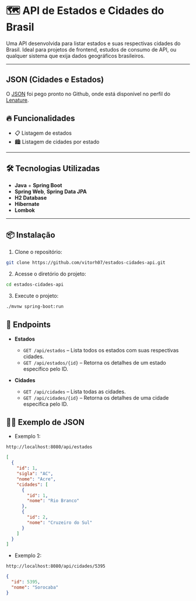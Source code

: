 # 🗺️ API de Estados e Cidades do Brasil

Uma API desenvolvida para listar estados e suas respectivas cidades do Brasil. Ideal para projetos de frontend, estudos de consumo de API, ou qualquer sistema que exija dados geográficos brasileiros.

---

## JSON (Cidades e Estados)

O [JSON](https://gist.github.com/letanure/3012978) foi pego pronto no Github, onde está disponível no perfil do [Lenature](https://github.com/letanure).

## 🔥 Funcionalidades

- 📋 Listagem de estados
- 🏙️ Listagem de cidades por estado

---

## 🛠️ Tecnologias Utilizadas

- **Java** + **Spring Boot**
- **Spring Web**, **Spring Data JPA**
- **H2 Database**
- **Hibernate**
- **Lombok**

---

## 📦 Instalação

1. Clone o repositório:
```bash
git clone https://github.com/vitorh07/estados-cidades-api.git
```
2. Acesse o diretório do projeto:
```bash
cd estados-cidades-api
```
3. Execute o projeto:
```bash
./mvnw spring-boot:run
```

## 🧪 Endpoints

- **Estados**
  - `GET /api/estados` – Lista todos os estados com suas respectivas cidades.
  - `GET /api/estados/{id}` – Retorna os detalhes de um estado específico pelo ID.

- **Cidades**
  - `GET /api/cidades` – Lista todas as cidades.
  - `GET /api/cidades/{id}` – Retorna os detalhes de uma cidade específica pelo ID.

## 🧙‍♂️ Exemplo de JSON
- Exemplo 1:
```url
http://localhost:8080/api/estados
```

```json
[
  {
    "id": 1,
    "sigla": "AC",
    "nome": "Acre",
    "cidades": [
      {
        "id": 1,
        "nome": "Rio Branco"
      },
      {
        "id": 2,
        "nome": "Cruzeiro do Sul"
      }
    ]
  }
]
```
- Exemplo 2:
```url
http://localhost:8080/api/cidades/5395
```
```json
{
  "id": 5395,
  "nome": "Sorocaba"
}
```



